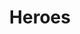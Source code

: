 ---
title: Heroes
layout: heroes
top_hero:
  title: Linkerd Heros
  description: Open source is all about community, and Linkerd wouldn't be what it is today without our heroes. Linkerd Heroes contribute to the codebase, help each other out whether on Slack or social media, share their successes and failures at conferences or through blogs, fostering the dynamic and engaging community we all love.
  image: "/uploads/heros-trophy.svg"
  image_on_the_right: false
heroes:
  - name: Mayank Shan
    job_title: Intern @ CNCF
    location: Chennai, Tamil Nadu, India
    image: "/uploads/community-hero-example.jpg"
    times_winner: 4
  - name: Mayank Shan
    job_title: Intern @ CNCF
    location: Chennai, Tamil Nadu, India
    image: "/uploads/community-hero-example.jpg"
    times_winner: 2
  - name: Mayank Shan
    job_title: Intern @ CNCF
    location: Chennai, Tamil Nadu, India
    image: "/uploads/community-hero-example.jpg"
    times_winner: 3
---